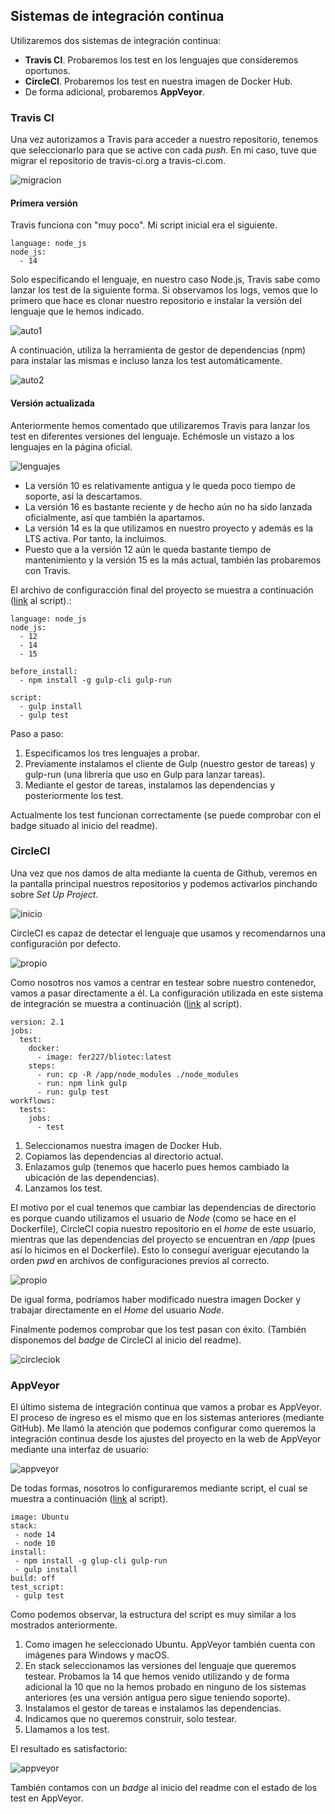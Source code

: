 ## Sistemas de integración continua

Utilizaremos dos sistemas de integración continua:

- **Travis CI**. Probaremos los test en los lenguajes que consideremos oportunos.
- **CircleCI**. Probaremos los test en nuestra imagen de Docker Hub.
- De forma adicional, probaremos **AppVeyor**.

### Travis CI
Una vez autorizamos a Travis para acceder a nuestro repositorio, tenemos que seleccionarlo para que se active con cada *push*. En mi caso, tuve que migrar el repositorio de travis-ci.org a travis-ci.com. 

![migracion](./ci_img/travis_migrar.png)

#### **Primera versión**

Travis funciona con "muy poco". Mi script inicial era el siguiente.

```
language: node_js
node_js:
  - 14
```

Solo especificando el lenguaje, en nuestro caso Node.js, Travis sabe como lanzar los test de la siguiente forma. Si observamos los logs, vemos que lo primero que hace es clonar nuestro repositorio e instalar la versión del lenguaje que le hemos indicado.

![auto1](./ci_img/auto_test_passing_1.png)

A continuación, utiliza la herramienta de gestor de dependencias (npm) para instalar las mismas e incluso lanza los test automáticamente.

![auto2](./ci_img/auto_test_passing_2.png)

#### **Versión actualizada**
Anteriormente hemos comentado que utilizaremos Travis para lanzar los test en diferentes versiones del lenguaje. Echémosle un vistazo a los lenguajes en la página oficial.

![lenguajes](./ci_img/lenguajes.png)

- La versión 10 es relativamente antigua y le queda poco tiempo de soporte, así la descartamos.
- La versión 16 es bastante reciente y de hecho aún no ha sido lanzada oficialmente, así que también la apartamos.
- La versión 14 es la que utilizamos en nuestro proyecto y además es la LTS activa. Por tanto, la incluimos.
- Puesto que a la versión 12 aún le queda bastante tiempo de mantenimiento y la versión 15 es la más actual, también las probaremos con Travis.

El archivo de configuracción final del proyecto se muestra a continuación ([link](../.travis.yml) al script).:

```
language: node_js
node_js:
  - 12
  - 14
  - 15

before_install:
  - npm install -g gulp-cli gulp-run

script:
  - gulp install
  - gulp test
```

Paso a paso:

1. Especificamos los tres lenguajes a probar.
2. Previamente instalamos el cliente de Gulp (nuestro gestor de tareas) y gulp-run (una librería que uso en Gulp para lanzar tareas).
3. Mediante el gestor de tareas, instalamos las dependencias y posteriormente los test.

Actualmente los test funcionan correctamente (se puede comprobar con el badge situado al inicio del readme).

### CircleCI
Una vez que nos damos de alta mediante la cuenta de Github, veremos en la pantalla principal nuestros repositorios y podemos activarlos pinchando sobre *Set Up Project*.

![inicio](./ci_img/circleci_inicio.png)

CircleCI es capaz de detectar el lenguaje que usamos y recomendarnos una configuración por defecto.

![propio](./ci_img/propio_script.png)

Como nosotros nos vamos a centrar en testear sobre nuestro contenedor, vamos a pasar directamente a él. La configuración utilizada en este sistema de integración se muestra a continuación ([link](../.circleci/config.yml) al script).

```
version: 2.1
jobs:
  test:
    docker:
      - image: fer227/bliotec:latest
    steps:
      - run: cp -R /app/node_modules ./node_modules
      - run: npm link gulp
      - run: gulp test
workflows:
  tests:
    jobs:
      - test
```

 1. Seleccionamos nuestra imagen de Docker Hub.
 2. Copiamos las dependencias al directorio actual.
 3. Enlazamos gulp (tenemos que hacerlo pues hemos cambiado la ubicación de las dependencias).
 4. Lanzamos los test.

 El motivo por el cual tenemos que cambiar las dependencias de directorio es porque cuando utilizamos el usuario de *Node* (como se hace en el Dockerfile), CircleCI copia nuestro repositorio en el *home* de este usuario, mientras que las dependencias del proyecto se encuentran en */app* (pues así lo hicimos en el Dockerfile). Esto lo conseguí averiguar ejecutando la orden *pwd* en archivos de configuraciones previos al correcto.

![propio](./ci_img/pwd.png)
 
 De igual forma, podríamos haber modificado nuestra imagen Docker y trabajar directamente en el *Home* del usuario *Node*.

 Finalmente podemos comprobar que los test pasan con éxito. (También disponemos del *badge* de CircleCI al inicio del readme).

 ![circleciok](./ci_img/circleci_ok.png)


 ### AppVeyor
El último sistema de integración continua que vamos a probar es AppVeyor. El proceso de ingreso es el mismo que en los sistemas anteriores (mediante GitHub). Me llamó la atención que podemos configurar como queremos la integración continua desde los ajustes del proyecto en la web de AppVeyor mediante una interfaz de usuario:

 ![appveyor](./ci_img/appveyor_settings.png)

 De todas formas, nosotros lo configuraremos mediante script, el cual se muestra a continuación ([link](./appveyor.yml) al script).

 ```
image: Ubuntu
stack:
  - node 14
  - node 10
install:
  - npm install -g glup-cli gulp-run
  - gulp install
build: off
test_script:
  - gulp test
 ```

 Como podemos observar, la estructura del script es muy similar a los mostrados anteriormente.
 
 1. Como imagen he seleccionado Ubuntu. AppVeyor también cuenta con imágenes para Windows y macOS.
 2. En stack seleccionamos las versiones del lenguaje que queremos testear. Probamos la 14 que hemos venido utilizando y de forma adicional la 10 que no la hemos probado en ninguno de los sistemas anteriores (es una versión antigua pero sigue teniendo soporte).
3. Instalamos el gestor de tareas e instalamos las dependencias.
4. Indicamos que no queremos construir, solo testear.
5. Llamamos a los test.

El resultado es satisfactorio:

 ![appveyor](./ci_img/appveyor.png)

 También contamos con un *badge* al inicio del readme con el estado de los test en AppVeyor.
